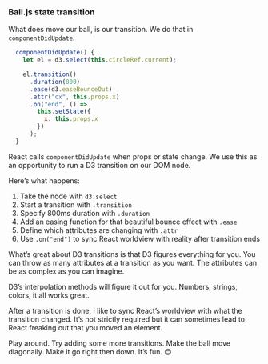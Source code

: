 
### Ball.js state transition

What does move our ball, is our transition. We do that in
`componentDidUpdate`.

``` javascript
  componentDidUpdate() {
    let el = d3.select(this.circleRef.current);

    el.transition()
      .duration(800)
      .ease(d3.easeBounceOut)
      .attr("cx", this.props.x)
      .on("end", () =>
        this.setState({
          x: this.props.x
        })
      );
  }
```

React calls `componentDidUpdate` when props or state change. We use this
as an opportunity to run a D3 transition on our DOM node.

Here’s what happens:

1.  Take the node with `d3.select`
2.  Start a transition with `.transition`
3.  Specify 800ms duration with `.duration`
4.  Add an easing function for that beautiful bounce effect with `.ease`
5.  Define which attributes are changing with `.attr`
6.  Use `.on("end")` to sync React worldview with reality after
    transition ends

What’s great about D3 transitions is that D3 figures everything for you.
You can throw as many attributes at a transition as you want. The
attributes can be as complex as you can imagine.

D3’s interpolation methods will figure it out for you. Numbers, strings,
colors, it all works great.

After a transition is done, I like to sync React’s worldview with what
the transition changed. It’s not strictly required but it can sometimes
lead to React freaking out that you moved an element.

Play around. Try adding some more transitions. Make the ball move
diagonally. Make it go right then down. It’s fun. 😊
